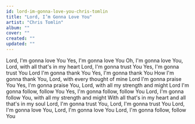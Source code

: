 ```yaml
---
id: lord-im-gonna-love-you-chris-tomlin
title: "Lord, I’m Gonna Love You"
artist: "Chris Tomlin"
album: ""
cover: ""
created: ""
updated: ""
---
```


Lord, I'm gonna love You
Yes, I'm gonna love You
Oh, I'm gonna love You, Lord, with all that's in my heart
Lord, I'm gonna trust You
Yes, I'm gonna trust You
Lord I'm gonna thank You
Yes, I'm gonna thank You
How I'm gonna thank You, Lord, with every thought of mine
Lord I'm gonna praise You
Yes, I'm gonna praise You, Lord, with all my strength and might
Lord I'm gonna follow, follow You
Yes, I'm gonna follow, follow You
Lord, I'm gonna follow You, with all my strength and might
With all that's in my heart and all that's in my soul
Lord, I'm gonna trust You, Lord, I'm gonna trust You
Lord, I'm gonna love You, Lord, I'm gonna love You
Lord, I'm gonna follow, follow You